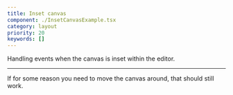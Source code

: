 ```yaml
---
title: Inset canvas
component: ./InsetCanvasExample.tsx
category: layout
priority: 20
keywords: []
---
```


Handling events when the canvas is inset within the editor.

---

If for some reason you need to move the canvas around, that should still work.
